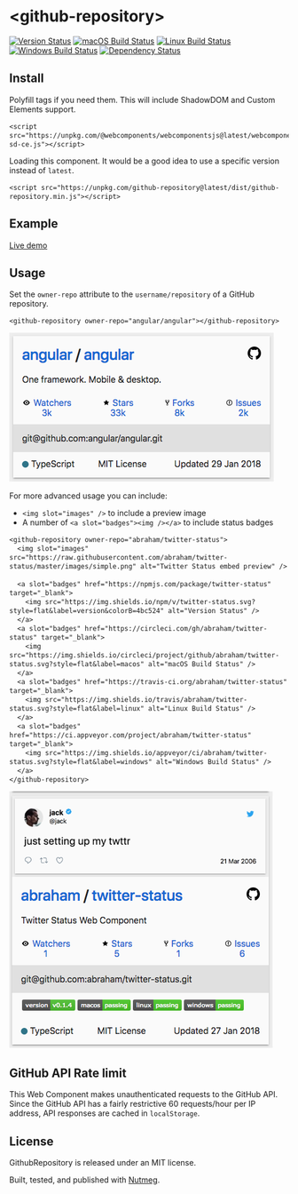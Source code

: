&lt;github-repository&gt;
====

[![Version Status](https://img.shields.io/npm/v/github-repository.svg?style=flat&label=version&colorB=4bc524)](https://npmjs.com/package/github-repository)
[![macOS Build Status](https://img.shields.io/circleci/project/github/abraham/github-repository.svg?style=flat&label=macos)](https://circleci.com/gh/abraham/github-repository)
[![Linux Build Status](https://img.shields.io/travis/abraham/github-repository.svg?style=flat&label=linux)](https://travis-ci.org/abraham/github-repository)
[![Windows Build Status](https://img.shields.io/appveyor/ci/abraham/github-repository.svg?style=flat&label=windows)](https://ci.appveyor.com/project/abraham/github-repository)
[![Dependency Status](https://david-dm.org/abraham/github-repository.svg?style=flat)](https://david-dm.org/abraham/github-repository)

Install
----

Polyfill tags if you need them. This will include ShadowDOM and Custom Elements support.

```
<script src="https://unpkg.com/@webcomponents/webcomponentsjs@latest/webcomponents-sd-ce.js"></script>
```

Loading this component. It would be a good idea to use a specific version instead of `latest`.

```
<script src="https://unpkg.com/github-repository@latest/dist/github-repository.min.js"></script>
```

Example
----

[Live demo](https://codepen.io/abrahamwilliams/pen/PQoeqV)

Usage
----

Set the `owner-repo` attribute to the `username/repository` of a GitHub repository.

```
<github-repository owner-repo="angular/angular"></github-repository>
```

![Example](/images/simple.png)

For more advanced usage you can include:

- `<img slot="images" />` to include a preview image
- A number of `<a slot="badges"><img /></a>` to include status badges

```
<github-repository owner-repo="abraham/twitter-status">
  <img slot="images" src="https://raw.githubusercontent.com/abraham/twitter-status/master/images/simple.png" alt="Twitter Status embed preview" />

  <a slot="badges" href="https://npmjs.com/package/twitter-status" target="_blank">
    <img src="https://img.shields.io/npm/v/twitter-status.svg?style=flat&label=version&colorB=4bc524" alt="Version Status" />
  </a>
  <a slot="badges" href="https://circleci.com/gh/abraham/twitter-status" target="_blank">
    <img src="https://img.shields.io/circleci/project/github/abraham/twitter-status.svg?style=flat&label=macos" alt="macOS Build Status" />
  </a>
  <a slot="badges" href="https://travis-ci.org/abraham/twitter-status" target="_blank">
    <img src="https://img.shields.io/travis/abraham/twitter-status.svg?style=flat&label=linux" alt="Linux Build Status" />
  </a>
  <a slot="badges" href="https://ci.appveyor.com/project/abraham/twitter-status" target="_blank">
    <img src="https://img.shields.io/appveyor/ci/abraham/twitter-status.svg?style=flat&label=windows" alt="Windows Build Status" />
  </a>
</github-repository>

```

![Example with image and badges](/images/advanced.png)

GitHub API Rate limit
----

This Web Component makes unauthenticated requests to the GitHub API. Since the GitHub API has a fairly restrictive 60 requests/hour per IP address, API responses are cached in `localStorage`.

License
----

GithubRepository is released under an MIT license.

Built, tested, and published with [Nutmeg](https://nutmeg.tools).
